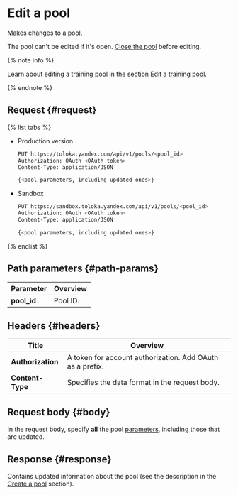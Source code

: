 # Edit a pool

Makes changes to a pool.

The pool can't be edited if it's open. [Close the pool](close-pool-for-update.md) before editing.

{% note info %}

Learn about editing a training pool in the section [Edit a training pool](edit-training.md).

{% endnote %}


## Request {#request}

{% list tabs %}

- Production version

  ```bash
  PUT https://toloka.yandex.com/api/v1/pools/<pool_id>
  Authorization: OAuth <OAuth token>
  Content-Type: application/JSON

  {<pool parameters, including updated ones>}
  ```

- Sandbox

  ```bash
  PUT https://sandbox.toloka.yandex.com/api/v1/pools/<pool_id>
  Authorization: OAuth <OAuth token>
  Content-Type: application/JSON

  {<pool parameters, including updated ones>}
  ```

{% endlist %}

## Path parameters {#path-params}

Parameter | Overview
----- | -----
**pool_id** | Pool ID.


## Headers {#headers}

Title | Overview
----- | -----
**Authorization** | A token for account authorization. Add OAuth as a prefix.
**Content-Type** | Specifies the data format in the request body.


## Request body {#body}

In the request body, specify **all** the pool [parameters](create-pool.md#pool-param), including those that are updated.

## Response {#response}

Contains updated information about the pool (see the description in the [Create a pool](create-pool.md#response) section).
